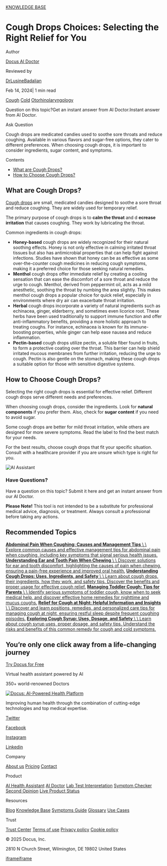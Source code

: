 [KNOWLEDGE BASE](https://docus.ai/knowledge-base)

# Cough Drops Choices: Selecting the Right Relief for You

Author

[Docus AI Doctor](https://docus.ai/ai-doctor)

Reviewed by

[DrLusineBadalian](https://docus.ai/author/dr-lusine-badalian)

Feb 14, 2024\| 1 min read

[Cough](https://docus.ai/tags/cough) [Cold](https://docus.ai/tags/cold) [Otorhinolaryngology](https://docus.ai/tags/otorhinolaryngology)

Question on this topic?Get an instant answer from AI Doctor.Instant answer from AI Doctor.

Ask Question

Cough drops are medicated candies used to soothe sore throats and reduce coughing. Available in various flavors and sugar-free options, they cater to different preferences. When choosing cough drops, it is important to consider ingredients, sugar content, and symptoms.

Contents

- [What are Cough Drops?](https://docus.ai/knowledge-base/cough-drops-choices#what-are-cough-drops)
- [How to Choose Cough Drops?](https://docus.ai/knowledge-base/cough-drops-choices#how-to-choose-cough-drops)

## What are Cough Drops?

[Cough drops](https://docus.ai/knowledge-base/understanding-cough-drops) are small, medicated candies designed to soothe a sore throat and reduce coughing. They are widely used for temporary relief.

The primary purpose of cough drops is to **calm the throat** and d **ecrease irritation** that causes coughing. They work by lubricating the throat.

Common ingredients in cough drops:

- **Honey-based** cough drops are widely recognized for their natural soothing effects. Honey is not only effective in calming irritated throat tissues but also has antimicrobial properties that can help fight against infections. Studies have shown that honey can be as effective as some over-the-counter cough medicines in reducing cough symptoms, making it a preferred choice for those seeking natural remedies.
- **Menthol** cough drops offer immediate relief by creating a cooling sensation that can ease the discomfort of a sore throat and reduce the urge to cough. Menthol, derived from peppermint oil, acts as a mild anesthetic, soothing the throat by numbing the area slightly. This makes menthol cough drops a popular choice for quick relief, especially in environments where dry air can exacerbate throat irritation.
- **Herbal** cough drops incorporate a variety of natural ingredients such as echinacea, ginger, elderberry, and sometimes even licorice root. These herbs have been used traditionally to support immune function and offer anti-inflammatory benefits, providing a more holistic approach to treating coughs. For instance, echinacea is known for its immune-boosting properties, while ginger can help ease nausea and reduce inflammation.
- **Pectin-based** cough drops utilize pectin, a soluble fiber found in fruits, to form a protective coating over the throat. This barrier can help shield irritated mucous membranes from further irritation, reducing the urge to cough. Pectin is also gentle on the stomach, making these cough drops a suitable option for those with sensitive digestive systems.

## How to Choose Cough Drops?

Selecting the right cough drops is essential for effective relief. Different cough drops serve different needs and preferences.

When choosing cough drops, consider the ingredients. Look for **natural components** if you prefer them. Also, check for **sugar content** if you need to avoid sugar.

Some cough drops are better for mild throat irritation, while others are designed for more severe symptoms. Read the label to find the best match for your needs.

For the best results, choose cough drops that fit your specific situation. Consult with a healthcare provider if you are unsure which type is right for you.

![AI Assistant](https://docus.ai/images/small-assistant.png)

### Have Questions?

Have a question on this topic? Submit it here and get an instant answer from our AI Doctor.

**Please Note!** This tool is not intended to be a substitute for professional medical advice, diagnosis, or treatment. Always consult a professional before taking any actions.

## Recommended Topics

[**Abdominal Pain When Coughing: Causes and Management Tips** \\
\\
Explore common causes and effective management tips for abdominal pain when coughing, including key symptoms that signal serious health issues.](https://docus.ai/knowledge-base/treatmnet-and-causes-of-abdominal-pain-when-coughing) [**Understanding Ear and Tooth Pain When Chewing** \\
\\
Discover solutions for ear and tooth discomfort, highlighting the causes of pain when chewing, ensuring a pain-free experience and improved oral health.](https://docus.ai/knowledge-base/understanding-ear-and-tooth-pain-when-chewing) [**Understanding Cough Drops: Uses, Ingredients, and Safety** \\
\\
Learn about cough drops, their ingredients, how they work, and safety tips. Discover the benefits and proper usage for effective cough relief.](https://docus.ai/knowledge-base/understanding-cough-drops) [**Managing Toddler Cough: Tips for Parents** \\
\\
Identify serious symptoms of toddler cough, know when to seek medical help, and discover effective home remedies for nighttime and mucus coughs.](https://docus.ai/knowledge-base/managing-toddler-cough) [**Relief for Cough at Night: Helpful Information and Insights** \\
\\
Discover and learn positions, remedies, and personalized care tips for managing cough at night, ensuring restful sleep despite frequent coughing episodes.](https://docus.ai/knowledge-base/relief-for-cough-at-night) [**Exploring Cough Syrup: Uses, Dosage, and Safety** \\
\\
Learn about cough syrup uses, proper dosage, and safety tips. Understand the risks and benefits of this common remedy for cough and cold symptoms.](https://docus.ai/knowledge-base/exploring-cough-syrup)

## You’re only one click away from a life-changing journey

[Try Docus for Free](https://my.docus.ai/auth/signup)

Virtual health assistant powered by AI

350+ world-renowned Doctors

[![Docus: AI-Powered Health Platform](https://docus.ai/docus-dark-logo.svg)](https://docus.ai/)

Improving human health through the combination of cutting-edge technologies and top medical expertise.

[Twitter](https://twitter.com/docus_ai)

[Facebook](https://www.facebook.com/docusai)

[Instagram](https://www.instagram.com/docus.ai/)

[Linkedin](https://www.linkedin.com/company/docusai/)

Company

[About us](https://docus.ai/about-us) [Pricing](https://docus.ai/pricing) [Contact](https://docus.ai/contact)

Product

[AI Health Assistant](https://docus.ai/ai-health-assistant) [AI Doctor](https://docus.ai/ai-doctor) [Lab Test Interpretation](https://docus.ai/lab-test-interpretation) [Symptom Checker](https://docus.ai/symptom-checker) [Second Opinion](https://docus.ai/second-opinion) [Live Product Status](https://docus.statuspage.io/)

Resources

[Blog](https://docus.ai/blog) [Knowledge Base](https://docus.ai/knowledge-base) [Symptoms Guide](https://docus.ai/symptoms-guide) [Glossary](https://docus.ai/glossary) [Use Cases](https://docus.ai/use-cases)

Trust

[Trust Center](https://trust.docus.ai/) [Terms of use](https://docus.ai/terms-of-use) [Privacy policy](https://docus.ai/privacy-policy) [Cookie policy](https://docus.ai/cookie-policy)

© 2025 Docus, Inc.

2810 N Church Street, Wilmington, DE 19802 United States

[iframe](https://td.doubleclick.net/td/ga/rul?tid=G-C1NR4HEC74&gacid=1950174664.1741382413&gtm=45je5362v874030715z8849365654za200zb849365654&dma=0&gcs=G1--&gcd=13l3l3R3l5l1&npa=0&pscdl=noapi&aip=1&fledge=1&frm=0&tag_exp=102067808~102482433~102539968~102587591~102640600~102717422~102788824~102825837&z=2007557635)[iframe](https://td.doubleclick.net/td/rul/11076298198?random=1741382413333&cv=11&fst=1741382413333&fmt=3&bg=ffffff&guid=ON&async=1&gtm=45je5362v874030715z8849365654za200zb849365654&gcd=13l3l3R3l5l1&dma=0&tag_exp=102067808~102482433~102539968~102587591~102640600~102717422~102788824~102825837&u_w=1280&u_h=1024&url=https%3A%2F%2Fdocus.ai%2Fknowledge-base%2Fcough-drops-choices&hn=www.googleadservices.com&frm=0&tiba=Cough%20Drops%20Choices%3A%20Selecting%20the%20Right%20Relief%20for%20You&npa=0&pscdl=noapi&auid=1674607977.1741382413&uaa=&uab=&uafvl=&uamb=0&uam=&uap=&uapv=&uaw=0&fledge=1&data=event%3Dgtag.config)